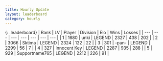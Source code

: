 ```yaml
---
title: Hourly Update
layout: leaderboard
category: hourly
---
```


{: .leaderboard}
| Rank | LV | Player | Division | Elo | Wins | Losses |
| --- | --- | --- | --- | --- | --- | --- |
| <span data-change="0">1</span> | 1680 | <span title="ID: 692745">unki</span> | LEGEND | <span data-change="0">2327</span> | <span data-change="0">438</span> | <span data-change="0">202</span> |
| <span data-change="0">2</span> | 3066 | <span title="ID: 353063">Sktima</span> | LEGEND | <span data-change="0">2324</span> | <span data-change="0">122</span> | <span data-change="0">22</span> |
| <span data-change="0">3</span> | 301 | <span title="ID: 719486">-pan-</span> | LEGEND | <span data-change="0">2299</span> | <span data-change="0">56</span> | <span data-change="0">7</span> |
| <span data-change="0">4</span> | 327 | <span title="ID: 773025">Innocent Key</span> | LEGEND | <span data-change="0">2287</span> | <span data-change="0">935</span> | <span data-change="0">288</span> |
| <span data-change="0">5</span> | 929 | <span title="ID: 188640">Supportname765</span> | LEGEND | <span data-change="0">2212</span> | <span data-change="0">226</span> | <span data-change="0">91</span> |